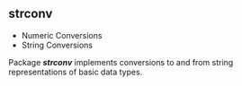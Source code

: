 ## strconv
- Numeric Conversions
- String Conversions

Package **_strconv_** implements conversions to and from string representations of basic data types.